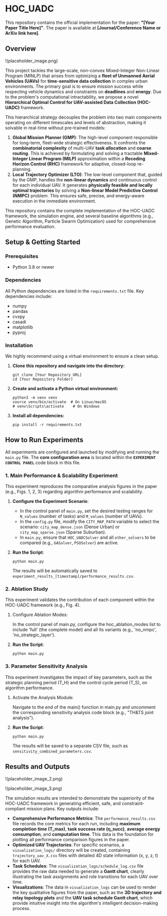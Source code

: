 # HOC_UADC


This repository contains the official implementation for the paper: **"[Your Paper Title Here]"**. The paper is available at **[Journal/Conference Name or ArXiv link here]**.



## Overview



!(placeholder_image.png)

This project tackles the large-scale, non-convex Mixed-Integer Non-Linear Program (MINLP) that arises from optimizing a **fleet of Unmanned Aerial Vehicles (UAVs)** for **time-sensitive data collection** in complex urban environments. The primary goal is to ensure mission success while respecting vehicle dynamics and constraints on **deadlines** and **energy**. Due to the problem's computational intractability, we propose a novel **Hierarchical Optimal Control for UAV-assisted Data Collection (HOC-UADC)** framework.

This hierarchical strategy decouples the problem into two main components operating on different timescales and levels of abstraction, making it solvable in real-time without pre-trained models:

1. **Global Mission Planner (GMP)**: The high-level component responsible for long-term, fleet-wide strategic effectiveness. It confronts the **combinatorial complexity** of multi-UAV **task allocation** and **coarse routing**. This is achieved by formulating and solving a tractable **Mixed-Integer Linear Program (MILP)** approximation within a **Receding Horizon Control (RHC)** framework for adaptive, closed-loop re-planning.
2. **Local Trajectory Optimizer (LTO)**: The low-level component that, guided by the GMP, handles the **non-linear dynamics** and continuous control for each individual UAV. It generates **physically feasible and locally optimal trajectories** by solving a **Non-linear Model Predictive Control (NMPC)** problem. This ensures safe, precise, and energy-aware execution in the immediate environment.

This repository contains the complete implementation of the HOC-UADC framework, the simulation engine, and several baseline algorithms (e.g., Genetic Algorithm, Particle Swarm Optimization) used for comprehensive performance evaluation.



## Setup & Getting Started





### Prerequisites



- Python 3.8 or newer



### Dependencies



All Python dependencies are listed in the `requirements.txt` file. Key dependencies include:

- numpy
- pandas
- cvxpy
- casadi
- matplotlib
- pyproj



### Installation



We highly recommend using a virtual environment to ensure a clean setup.

1. **Clone this repository and navigate into the directory:**

   ```
   git clone [Your Repository URL]
   cd [Your Repository Folder]
   ```

2. **Create and activate a Python virtual environment:**

   ```
   python3 -m venv venv
   source venv/bin/activate  # On Linux/macOS
   # venv\Scripts\activate    # On Windows
   ```

3. **Install all dependencies:**

   ```
   pip install -r requirements.txt
   ```



## How to Run Experiments



All experiments are configured and launched by modifying and running the `main.py` file. The **core configuration area** is located within the **`EXPERIMENT CONTROL PANEL`** code block in this file.



### 1. Main Performance & Scalability Experiment



This experiment reproduces the comparative analysis figures in the paper (e.g., Figs. 1, 2, 3) regarding algorithm performance and scalability.

1. **Configure the Experiment Scenario**:

   - In the control panel of `main.py`, set the desired testing ranges for `N_values` (number of tasks) and `M_values` (number of UAVs).
   - In the `config.py` file, modify the `CITY_MAP_PATH` variable to select the scenario: `city_map_dense.json` (Dense Urban) or `city_map_sparse.json` (Sparse Suburban).
   - In `main.py`, ensure that `HOC_UADCSolver` and all `other_solvers` to be compared (e.g., `GASolver`, `PSOSolver`) are active.

2. **Run the Script**:
   
   ```
   python main.py
   ```

   The results will be automatically saved to `experiment_results_[timestamp]/performance_results.csv`.



### 2. Ablation Study



This experiment validates the contribution of each component within the HOC-UADC framework (e.g., Fig. 4).

1. Configure Ablation Modes:

   In the control panel of main.py, configure the hoc_ablation_modes list to include 'full' (the complete model) and all its variants (e.g., 'no_nmpc', 'no_strategic_layer').

2. **Run the Script**:


   ```
   python main.py
   ```



### 3. Parameter Sensitivity Analysis



This experiment investigates the impact of key parameters, such as the strategic planning period (T_H) and the control cycle period (T_S), on algorithm performance.

1. Activate the Analysis Module:

   Navigate to the end of the main() function in main.py and uncomment the corresponding sensitivity analysis code block (e.g., "TH&TS joint analysis").

2. **Run the Script**:


   ```
   python main.py
   ```

   The results will be saved to a separate CSV file, such as `sensitivity_combined_parameters.csv`.



## Results and Outputs



!(placeholder_image_2.png)

!(placeholder_image_3.png)

The simulation results are intended to demonstrate the superiority of the HOC-UADC framework in generating efficient, safe, and constraint-compliant mission plans. Key outputs include:

- **Comprehensive Performance Metrics**: The `performance_results.csv` file records the core metrics for each run, including **maximum completion time (T_max)**, **task success rate (η_succ)**, **average energy consumption**, and **computation time**. This data is the foundation for plotting all performance comparison figures in the paper.
- **Optimized UAV Trajectories**: For specific scenarios, a `visualization_logs/` directory will be created, containing `trajectory_uav_X.csv` files with detailed 4D state information (x, y, z, t) for each UAV.
- **Task Schedules**: The `visualization_logs/schedule_log.csv` file provides the raw data needed to generate a **Gantt chart**, clearly illustrating the task assignments and role transitions for each UAV over time.
- **Visualizations**: The data in `visualization_logs` can be used to render the key qualitative figures from the paper, such as the **3D trajectory and relay topology plots** and the **UAV task schedule Gantt chart**, which provide intuitive insight into the algorithm's intelligent decision-making process.
